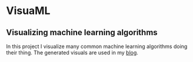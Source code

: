 # VisuaML
## Visualizing machine learning algorithms

In this project I visualize many common machine learning algorithms doing their
thing. The generated visuals are used in my [blog](https://sagnibak.github.io/).